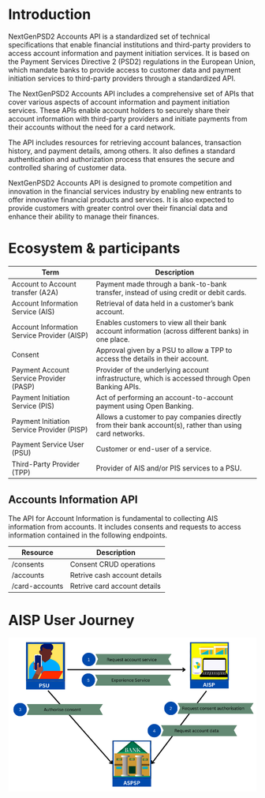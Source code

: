 
# Introduction 
 
NextGenPSD2 Accounts API is a standardized set of technical specifications that enable financial institutions and third-party providers to access account information and payment initiation services. It is based on the Payment Services Directive 2 (PSD2) regulations in the European Union, which mandate banks to provide access to customer data and payment initiation services to third-party providers through a standardized API.

The NextGenPSD2 Accounts API includes a comprehensive set of APIs that cover various aspects of account information and payment initiation services. These APIs enable account holders to securely share their account information with third-party providers and initiate payments from their accounts without the need for a card network.

The API includes resources for retrieving account balances, transaction history, and payment details, among others. It also defines a standard authentication and authorization process that ensures the secure and controlled sharing of customer data.

NextGenPSD2 Accounts API is designed to promote competition and innovation in the financial services industry by enabling new entrants to offer innovative financial products and services. It is also expected to provide customers with greater control over their financial data and enhance their ability to manage their finances.


# Ecosystem & participants

| Term | Description |
|-----------------------------------|--|
| Account to Account transfer (A2A) | Payment made through a bank-to-bank transfer, instead of using credit or debit cards. |
| Account Information Service (AIS) | Retrieval of data held in a customer’s bank account. |
| Account Information Service Provider (AISP) | Enables customers to view all their bank account information (across different banks) in one place. |
| Consent | Approval given by a PSU to allow a TPP to access the details in their account. |
| Payment Account Service Provider (PASP) | Provider of the underlying account infrastructure, which is accessed through Open Banking APIs. |
| Payment Initiation Service (PIS) | Act of performing an account-to-account payment using Open Banking. |
| Payment Initiation Service Provider (PISP) | Allows a customer to pay companies directly from their bank account(s), rather than using card networks. |
| Payment Service User (PSU) | Customer or end-user of a service. |
| Third-Party Provider (TPP) | Provider of AIS and/or PIS services to a PSU. |



## Accounts Information API

The API for Account Information is fundamental to collecting AIS information from accounts. It includes consents and requests to access information contained in the following endpoints.

| Resource            | Description        | 
|---------------------|--------------------|
| /consents           | Consent CRUD operations |
| /accounts           | Retrive cash account details |
| /card-accounts      | Retrive card account details | 


# AISP User Journey 
![user journey](https://raw.githubusercontent.com/obita-tech/catalog/master/ngpsd2oba1312/resources/userJourney.png)
